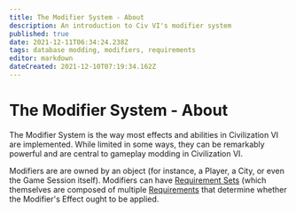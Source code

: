 ```yaml
---
title: The Modifier System - About
description: An introduction to Civ VI's modifier system
published: true
date: 2021-12-11T06:34:24.238Z
tags: database modding, modifiers, requirements
editor: markdown
dateCreated: 2021-12-10T07:19:34.162Z
---
```


# The Modifier System - About
The Modifier System is the way most effects and abilities in Civilization VI are implemented. While limited in some ways, they can be remarkably powerful and are central to gameplay modding in Civilization VI.

Modifiers are are owned by an object (for instance, a Player, a City, or even the Game Session itself). Modifiers can have [Requirement Sets](/database-modding/modifier-system/requirement-sets) (which themselves are composed of multiple [Requirements](/database-modding/modifier-system/requirements) that determine whether the Modifier's Effect ought to be applied.